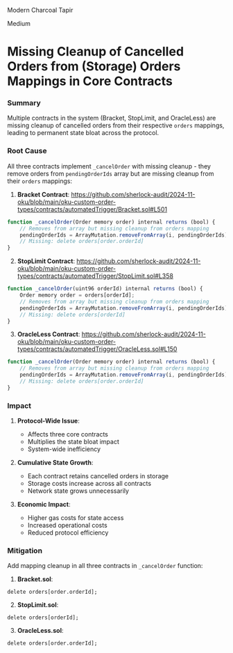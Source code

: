 Modern Charcoal Tapir

Medium

# Missing Cleanup of Cancelled Orders from (Storage) Orders Mappings in Core  Contracts


### Summary
Multiple contracts in the system (Bracket, StopLimit, and OracleLess) are missing cleanup of cancelled orders from their respective `orders` mappings, leading to permanent state bloat across the protocol.

### Root Cause
All three contracts implement `_cancelOrder` with missing cleanup - they remove orders from `pendingOrderIds` array but are missing cleanup from their `orders` mappings:

1. **Bracket Contract**:
https://github.com/sherlock-audit/2024-11-oku/blob/main/oku-custom-order-types/contracts/automatedTrigger/Bracket.sol#L501
```javascript
function _cancelOrder(Order memory order) internal returns (bool) {
    // Removes from array but missing cleanup from orders mapping
    pendingOrderIds = ArrayMutation.removeFromArray(i, pendingOrderIds);
    // Missing: delete orders[order.orderId]
}
```

2. **StopLimit Contract**:
https://github.com/sherlock-audit/2024-11-oku/blob/main/oku-custom-order-types/contracts/automatedTrigger/StopLimit.sol#L358
```javascript
function _cancelOrder(uint96 orderId) internal returns (bool) {
    Order memory order = orders[orderId];
    // Removes from array but missing cleanup from orders mapping
    pendingOrderIds = ArrayMutation.removeFromArray(i, pendingOrderIds);
    // Missing: delete orders[orderId]
}
```

3. **OracleLess Contract**:
https://github.com/sherlock-audit/2024-11-oku/blob/main/oku-custom-order-types/contracts/automatedTrigger/OracleLess.sol#L150
```javascript
function _cancelOrder(Order memory order) internal returns (bool) {
    // Removes from array but missing cleanup from orders mapping
    pendingOrderIds = ArrayMutation.removeFromArray(i, pendingOrderIds);
    // Missing: delete orders[order.orderId]
}
```

### Impact

1. **Protocol-Wide Issue**:
   - Affects three core contracts
   - Multiplies the state bloat impact
   - System-wide inefficiency

2. **Cumulative State Growth**:
   - Each contract retains cancelled orders in storage
   - Storage costs increase across all contracts
   - Network state grows unnecessarily

3. **Economic Impact**:
   - Higher gas costs for state access
   - Increased operational costs
   - Reduced protocol efficiency



### Mitigation
Add mapping cleanup in all three contracts in `_cancelOrder` function:

1. **Bracket.sol**:
```solidity
delete orders[order.orderId];
```

2. **StopLimit.sol**:
```solidity
delete orders[orderId];
```

3. **OracleLess.sol**:
```solidity
delete orders[order.orderId];
```

